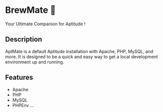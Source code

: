 # BrewMate 🚀

Your Ultimate Companion for Aptitude !

## Description

AptMate is a default Aptitude installation with Apache, PHP, MySQL, and more. It is designed to be a quick and easy way to get a local development environment up and running.

## Features

- Apache
- PHP
- MySQL
- PHPEnv
...
